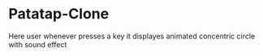 # Patatap-Clone
Here user whenever presses a key it displayes animated concentric circle with sound effect
